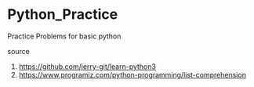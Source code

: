 # Python_Practice

Practice Problems for basic python

source
1. https://github.com/jerry-git/learn-python3
2. https://www.programiz.com/python-programming/list-comprehension
